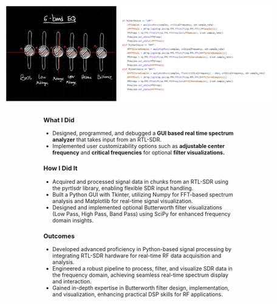 <div style = "display: flex; gap: 10px; justify-content: center;">
  <img src = "/projects/graphicequalizer/ge5.png" width="400" height="250">
  <img src = "/projects/spectrumanalyzer/sa2.png" width="400" height="250">
</div>
<br>

### What I Did
- Designed, programmed, and debugged a **GUI based real time spectrum analyzer** that takes input from an RTL-SDR.
- Implemented user customizability options such as **adjustable center frequency** and **critical frequencies** for optional **filter visualizations.**

### How I Did It
- Acquired and processed signal data in chunks from an RTL-SDR using the pyrtlsdr library, enabling flexible SDR input handling.
- Built a Python GUI with Tkinter, utilizing Numpy for FFT-based spectrum analysis and Matplotlib for real-time signal visualization.
- Designed and implemented optional Butterworth filter visualizations (Low Pass, High Pass, Band Pass) using SciPy for enhanced frequency domain insights.

### Outcomes
- Developed advanced proficiency in Python-based signal processing by integrating RTL-SDR hardware for real-time RF data acquisition and analysis.
- Engineered a robust pipeline to process, filter, and visualize SDR data in the frequency domain, achieving seamless real-time spectrum display and interaction.
- Gained in-depth expertise in Butterworth filter design, implementation, and visualization, enhancing practical DSP skills for RF applications.
